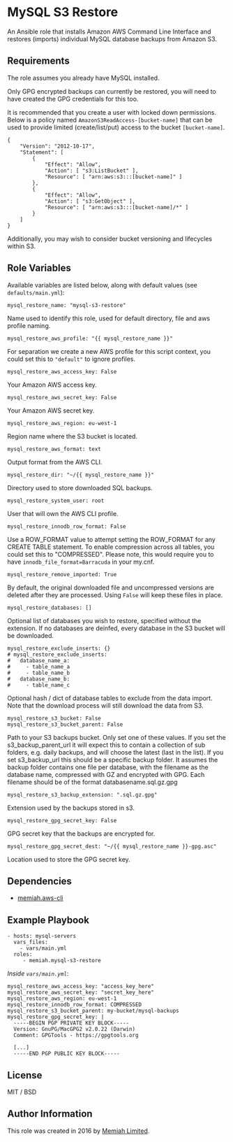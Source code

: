 MySQL S3 Restore
===============

An Ansible role that installs Amazon AWS Command Line Interface and
restores (imports) individual MySQL database backups from Amazon S3.

Requirements
------------

The role assumes you already have MySQL installed.

Only GPG encrypted backups can currently be restored, you will need to have created 
the GPG credentials for this too.

It is recommended that you create a user with locked down permissions.
Below is a policy named `AmazonS3ReadAccess-[bucket-name]`
that can be used to provide limited (create/list/put) access to the
bucket `[bucket-name]`.

    {
        "Version": "2012-10-17",
        "Statement": [
            {
                "Effect": "Allow",
                "Action": [ "s3:ListBucket" ],
                "Resource": [ "arn:aws:s3:::[bucket-name]" ]
            },
            {
                "Effect": "Allow",
                "Action": [ "s3:GetObject" ],
                "Resource": [ "arn:aws:s3:::[bucket-name]/*" ]
            }
        ]
    }

Additionally, you may wish to consider bucket versioning and lifecycles
within S3.

Role Variables
--------------

Available variables are listed below, along with default values (see 
`defaults/main.yml`):

    mysql_restore_name: "mysql-s3-restore"

Name used to identify this role, used for default directory, file and aws profile naming.

    mysql_restore_aws_profile: "{{ mysql_restore_name }}"

For separation we create a new AWS profile for this script context, you
could set this to `"default"` to ignore profiles.

    mysql_restore_aws_access_key: False

Your Amazon AWS access key.

    mysql_restore_aws_secret_key: False

Your Amazon AWS secret key.

    mysql_restore_aws_region: eu-west-1

Region name where the S3 bucket is located.

    mysql_restore_aws_format: text

Output format from the AWS CLI.

    mysql_restore_dir: "~/{{ mysql_restore_name }}"

Directory used to store downloaded SQL backups. 

    mysql_restore_system_user: root

User that will own the AWS CLI profile.

    mysql_restore_innodb_row_format: False

Use a ROW_FORMAT value to attempt setting the ROW_FORMAT for any CREATE TABLE statement. 
To enable compression across all tables, you could set this to "COMPRESSED". Please note, 
this would require you to have `innodb_file_format=Barracuda` in your my.cnf.

    mysql_restore_remove_imported: True

By default, the original downloaded file and uncompressed versions are deleted after they 
are processed. Using `False` will keep these files in place.

    mysql_restore_databases: []

Optional list of databases you wish to restore, specified without the extension. 
If no databases are deinfed, every database in the S3 bucket will be downloaded.

    mysql_restore_exclude_inserts: {}
    # mysql_restore_exclude_inserts:
    #   database_name_a:
    #     - table_name_a
    #     - table_name_b
    #   database_name_b:
    #     - table_name_c

Optional hash / dict of database tables to exclude from the data import. Note 
that the download process will still download the data from S3.

    mysql_restore_s3_bucket: False
    mysql_restore_s3_bucket_parent: False

Path to your S3 backups bucket. Only set one of these values. 
If you set the s3_backup_parent_url it will expect this to contain a collection of 
sub folders, e.g. daily backups, and will choose the latest (last in the list). 
If you set s3_backup_url this should be a specific backup folder. It assumes the 
backup folder contains one file per database, with the filename as the database name, 
compressed with GZ and encrypted with GPG. Each filename should be of the format databasename.sql.gz.gpg 

    mysql_restore_s3_backup_extension: ".sql.gz.gpg"

Extension used by the backups stored in s3.

    mysql_restore_gpg_secret_key: False

GPG secret key that the backups are encrypted for.

    mysql_restore_gpg_secret_dest: "~/{{ mysql_restore_name }}-gpg.asc"

Location used to store the GPG secret key.

Dependencies
------------

- [memiah.aws-cli](https://galaxy.ansible.com/memiah/aws-cli/)

Example Playbook
----------------

    - hosts: mysql-servers
      vars_files:
        - vars/main.yml
      roles:
         - memiah.mysql-s3-restore

*Inside `vars/main.yml`*:

    mysql_restore_aws_access_key: "access_key_here"
    mysql_restore_aws_secret_key: "secret_key_here"
    mysql_restore_aws_region: eu-west-1
    mysql_restore_innodb_row_format: COMPRESSED
    mysql_restore_s3_bucket_parent: my-bucket/mysql-backups
    mysql_restore_gpg_secret_key: |
      -----BEGIN PGP PRIVATE KEY BLOCK-----
      Version: GnuPG/MacGPG2 v2.0.22 (Darwin)
      Comment: GPGTools - https://gpgtools.org
      
      [...]
      -----END PGP PUBLIC KEY BLOCK-----
    
License
-------

MIT / BSD

Author Information
------------------

This role was created in 2016 by [Memiah Limited](https://github.com/memiah).
